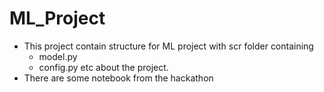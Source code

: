 # ML_Project
- This project contain structure for ML project with  scr folder containing 
    - model.py
    - config.py
    etc about the project.
- There are some notebook from the hackathon

